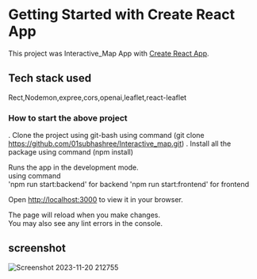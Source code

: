 # Getting Started with Create React App

This project was Interactive_Map App with [Create React App](https://github.com/facebook/create-react-app).

## Tech stack used

Rect,Nodemon,expree,cors,openai,leaflet,react-leaflet

### How to start the above project

. Clone the project using git-bash using command (git clone https://github.com/01subhashree/Interactive_map.git)
. Install all the package using command (npm install)

Runs the app in the development mode.\
using command  
'npm run start:backend' for backend
'npm run start:frontend' for frontend

Open [http://localhost:3000](http://localhost:3000) to view it in your browser.

The page will reload when you make changes.\
You may also see any lint errors in the console.

## screenshot

![Screenshot 2023-11-20 212755](https://github.com/01subhashree/Interactive_map/assets/121716043/cc5a52fb-e968-462c-942f-7efa5d697506)
